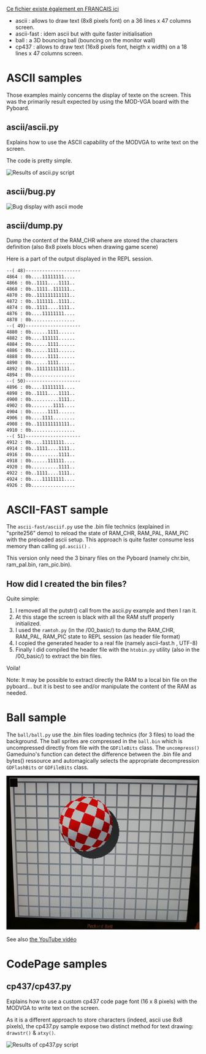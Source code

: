 [Ce fichier existe également en FRANCAIS ici](README.md)

* ascii : allows to draw text (8x8 pixels font) on a 36 lines x 47 columns screen.
* ascii-fast : idem ascii but with quite faster initialisation
* ball : a 3D bouncing ball (bouncing on the monitor wall)
* cp437 : allows to draw text (16x8 pixels font, heigth x width) on a 18 lines x 47 columns screen.

# ASCII samples

Those examples mainly concerns the display of texte on the screen. This was the primarily result expected by using the MOD-VGA board with the Pyboard.

## ascii/ascii.py
Explains how to use the ASCII capability of the MODVGA to write text on the screen.

The code is pretty simple.

![Results of ascii.py script](ascii.jpg)

## ascii/bug.py

![Bug display with ascii mode](ascii_buggy.jpg)

## ascii/dump.py
Dump the content of the RAM_CHR where are stored the characters definition (also
	8x8 pixels blocs when drawing game scene)

Here is a part of the output displayed in the REPL session.
```
--( 48)--------------------
4864 : 0b....11111111....
4866 : 0b..1111....1111..
4868 : 0b..1111..111111..
4870 : 0b..111111111111..
4872 : 0b..111111..1111..
4874 : 0b..1111....1111..
4876 : 0b....11111111....
4878 : 0b................
--( 49)--------------------
4880 : 0b......1111......
4882 : 0b....111111......
4884 : 0b......1111......
4886 : 0b......1111......
4888 : 0b......1111......
4890 : 0b......1111......
4892 : 0b..111111111111..
4894 : 0b................
--( 50)--------------------
4896 : 0b....11111111....
4898 : 0b..1111....1111..
4900 : 0b..........1111..
4902 : 0b........1111....
4904 : 0b......1111......
4906 : 0b....1111........
4908 : 0b..111111111111..
4910 : 0b................
--( 51)--------------------
4912 : 0b....11111111....
4914 : 0b..1111....1111..
4916 : 0b..........1111..
4918 : 0b......111111....
4920 : 0b..........1111..
4922 : 0b..1111....1111..
4924 : 0b....11111111....
4926 : 0b................
```

# ASCII-FAST sample

The `ascii-fast/asciif.py` use the .bin file technics (explained in "sprite256" demo) to reload the state of RAM_CHR, RAM_PAL, RAM_PIC with the preloaded
ascii setup. This approach is quite faster consume less memory than calling `gd.ascii()` .

This version only need the 3 binary files on the Pyboard (namely chr.bin, ram_pal.bin, ram_pic.bin).

## How did I created the bin files?

Quite simple:
1. I removed all the putstr() call from the ascii.py example and then I ran it.
2. At this stage the screen is black with all the RAM stuff properly initialized.
3. I used the `ramtoh.py` (in the /00_basic/) to dump the RAM_CHR, RAM_PAL, RAM_PIC state to REPL session (as header file format)
4. I copied the generated header to a real file (namely ascii-fast.h , UTF-8)
5. Finally I did compiled the header file with the `htobin.py` utility (also in the /00_basic/) to extract the bin files.

Voila!

Note: It may be possible to extract directly the RAM to a local bin file on the pyboard... but it is best to see and/or manipulate the content of the RAM as needed.  

# Ball sample

The `ball/ball.py` use the .bin files loading technics (for 3 files) to load the background. The ball sprites are compressed in the `ball.bin` which is uncompressed directly from file with the `GDFileBits` class. The `uncompress()` Gameduino's function can detect the difference between the .bin file and bytes() ressource and automagically selects the appropriate decompression `GDFlashBits` or `GDFileBits` class.

![Results of ball.py script](ball.jpg)

See also [the YouTube vidéo](https://youtu.be/J0ZjHtXvZoI)

# CodePage samples

## cp437/cp437.py
Explains how to use a custom cp437 code page font (16 x 8 pixels) with the MODVGA to write text on the screen.

As it is a different approach to store characters (indeed, ascii use 8x8 pixels), the cp437.py sample expose two distinct method for text drawing: `drawstr()` & `atxy()`.

![Results of cp437.py script](cp437.jpg)
